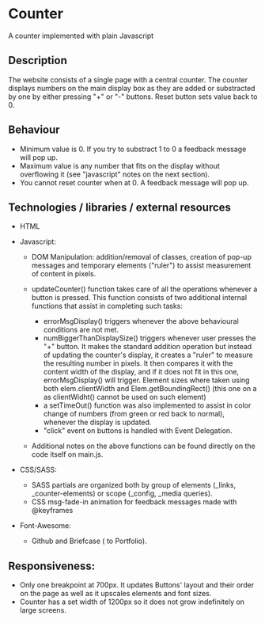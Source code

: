 # Counter

A counter implemented with plain Javascript

## Description

The website consists of a single page with a central counter. The counter displays numbers on the main display box as they are added or substracted by one by either pressing "+" or "-" buttons. Reset button sets value back to 0. 

## Behaviour

- Minimum value is 0. If you try to substract 1 to 0 a feedback message will pop up.
- Maximum value is any number that fits on the display without overflowing it (see "javascript" notes on the next section). 
- You cannot reset counter when at 0. A feedback message will pop up.

## Technologies / libraries / external resources

  - HTML
  
  - Javascript:

    - DOM Manipulation: addition/removal of classes, creation of pop-up messages and temporary elements ("ruler") to assist measurement of content in pixels. 
    - updateCounter() function takes care of all the operations whenever a button is pressed. This function consists of two additional internal functions that assist in completing such tasks:
    
      - errorMsgDisplay() triggers whenever the above behavioural conditions are not met.
      - numBiggerThanDisplaySize() triggers whenever user presses the "+" button. It makes the standard addition operation but instead of updating the counter's display, it creates a "ruler" to measure the resulting number in pixels. It then compares it with the content width of the display, and if it does not fit in this one, errorMsgDisplay() will trigger. Element sizes where taken using both elem.clientWidth and Elem.getBoundingRect() (this one on a <span> as clientWidht() cannot be used on such element)
      - a setTimeOut() function was also implemented to assist in color change of numbers (from green or red back to normal), whenever the display is updated.
      - "click" event on buttons is handled with Event Delegation. 
  
    - Additional notes on the above functions can be found directly on the code itself on main.js.
  
  - CSS/SASS:
    - SASS partials are organized both by group of elements (_links, _counter-elements) or scope (_config, _media queries).
    - CSS msg-fade-in animation for feedback messages made with @keyframes
  
  - Font-Awesome:
    - Github and Briefcase (<a> to Portfolio).
  
 ## Responsiveness:
  - Only one breakpoint at 700px. It updates Buttons' layout and their order on the page as well as it upscales elements and font sizes.
  - Counter has a set width of 1200px so it does not grow indefinitely on large screens.






